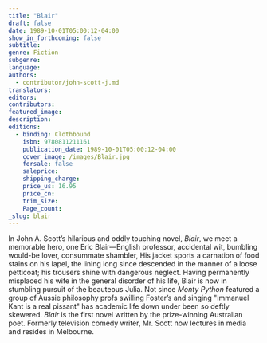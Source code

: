 ```yaml
---
title: "Blair"
draft: false
date: 1989-10-01T05:00:12-04:00
show_in_forthcoming: false
subtitle:
genre: Fiction
subgenre:
language:
authors:
  - contributor/john-scott-j.md
translators:
editors:
contributors:
featured_image:
description:
editions:
  - binding: Clothbound
    isbn: 9780811211161
    publication_date: 1989-10-01T05:00:12-04:00
    cover_image: /images/Blair.jpg
    forsale: false
    saleprice:
    shipping_charge:
    price_us: 16.95
    price_cn:
    trim_size:
    Page_count:
_slug: blair
---
```


In John A. Scott’s hilarious and oddly touching novel, _Blair_, we meet a memorable hero, one Eric Blair—English professor, accidental wit, bumbling would-be lover, consummate shambler, His jacket sports a carnation of food stains on his lapel, the lining long since descended in the manner of a loose petticoat; his trousers shine with dangerous neglect. Having permanently misplaced his wife in the general disorder of his life, Blair is now in stumbling pursuit of the beauteous Julia. Not since _Monty Python_ featured a group of Aussie philosophy profs swilling Foster’s and singing "Immanuel Kant is a real pissant" has academic life down under been so deftly skewered. _Blair_ is the first novel written by the prize-winning Australian poet. Formerly television comedy writer, Mr. Scott now lectures in media and resides in Melbourne.

